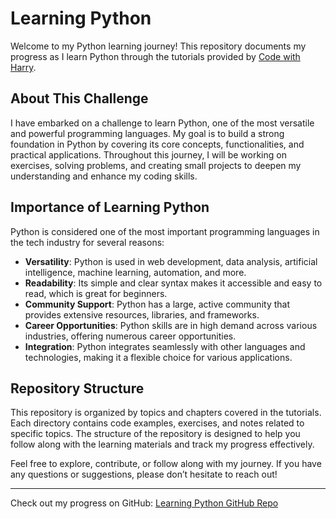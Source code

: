 # Learning Python

Welcome to my Python learning journey! This repository documents my progress as I learn Python through the tutorials provided by [Code with Harry](https://www.youtube.com/CodeWithHarry).

## About This Challenge

I have embarked on a challenge to learn Python, one of the most versatile and powerful programming languages. My goal is to build a strong foundation in Python by covering its core concepts, functionalities, and practical applications. Throughout this journey, I will be working on exercises, solving problems, and creating small projects to deepen my understanding and enhance my coding skills.

## Importance of Learning Python

Python is considered one of the most important programming languages in the tech industry for several reasons:

- **Versatility**: Python is used in web development, data analysis, artificial intelligence, machine learning, automation, and more.
- **Readability**: Its simple and clear syntax makes it accessible and easy to read, which is great for beginners.
- **Community Support**: Python has a large, active community that provides extensive resources, libraries, and frameworks.
- **Career Opportunities**: Python skills are in high demand across various industries, offering numerous career opportunities.
- **Integration**: Python integrates seamlessly with other languages and technologies, making it a flexible choice for various applications.

## Repository Structure

This repository is organized by topics and chapters covered in the tutorials. Each directory contains code examples, exercises, and notes related to specific topics. The structure of the repository is designed to help you follow along with the learning materials and track my progress effectively.

Feel free to explore, contribute, or follow along with my journey. If you have any questions or suggestions, please don’t hesitate to reach out!

---

Check out my progress on GitHub: [Learning Python GitHub Repo](https://github.com/Muhammadmoin14/Learning-Python-)

